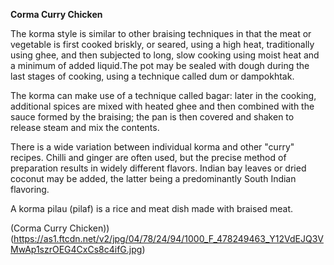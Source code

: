 **Corma Curry Chicken**

The korma style is similar to other braising techniques in that the meat or vegetable is first cooked briskly, or seared, using a high heat, traditionally using ghee, and then subjected to long, slow cooking using moist heat and a minimum of added liquid.The pot may be sealed with dough during the last stages of cooking, using a technique called dum or dampokhtak.

The korma can make use of a technique called bagar: later in the cooking, additional spices are mixed with heated ghee and then combined with the sauce formed by the braising; the pan is then covered and shaken to release steam and mix the contents.

There is a wide variation between individual korma and other "curry" recipes. Chilli and ginger are often used, but the precise method of preparation results in widely different flavors. Indian bay leaves or dried coconut may be added, the latter being a predominantly South Indian flavoring.

A korma pilau (pilaf) is a rice and meat dish made with braised meat.


(Corma Curry Chicken))(https://as1.ftcdn.net/v2/jpg/04/78/24/94/1000_F_478249463_Y12VdEJQ3VMwAp1szrOEG4CxCs8c4ifG.jpg)